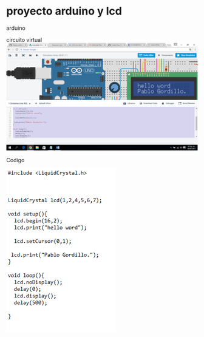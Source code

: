# proyecto arduino y lcd
arduino

circuito virtual
<img src="ll.png">

Codigo

<img src="Captura.PNG">

